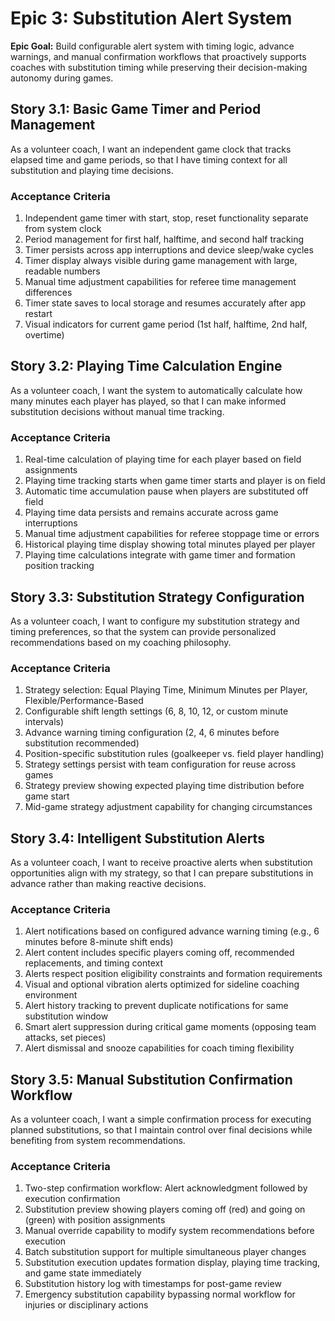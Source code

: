 # Epic 3: Substitution Alert System

**Epic Goal:** Build configurable alert system with timing logic, advance warnings, and manual confirmation workflows that proactively supports coaches with substitution timing while preserving their decision-making autonomy during games.

## Story 3.1: Basic Game Timer and Period Management

As a volunteer coach,
I want an independent game clock that tracks elapsed time and game periods,
so that I have timing context for all substitution and playing time decisions.

### Acceptance Criteria

1. Independent game timer with start, stop, reset functionality separate from system clock
2. Period management for first half, halftime, and second half tracking
3. Timer persists across app interruptions and device sleep/wake cycles
4. Timer display always visible during game management with large, readable numbers
5. Manual time adjustment capabilities for referee time management differences
6. Timer state saves to local storage and resumes accurately after app restart
7. Visual indicators for current game period (1st half, halftime, 2nd half, overtime)

## Story 3.2: Playing Time Calculation Engine

As a volunteer coach,
I want the system to automatically calculate how many minutes each player has played,
so that I can make informed substitution decisions without manual time tracking.

### Acceptance Criteria

1. Real-time calculation of playing time for each player based on field assignments
2. Playing time tracking starts when game timer starts and player is on field
3. Automatic time accumulation pause when players are substituted off field
4. Playing time data persists and remains accurate across game interruptions
5. Manual time adjustment capabilities for referee stoppage time or errors
6. Historical playing time display showing total minutes played per player
7. Playing time calculations integrate with game timer and formation position tracking

## Story 3.3: Substitution Strategy Configuration

As a volunteer coach,
I want to configure my substitution strategy and timing preferences,
so that the system can provide personalized recommendations based on my coaching philosophy.

### Acceptance Criteria

1. Strategy selection: Equal Playing Time, Minimum Minutes per Player, Flexible/Performance-Based
2. Configurable shift length settings (6, 8, 10, 12, or custom minute intervals)
3. Advance warning timing configuration (2, 4, 6 minutes before substitution recommended)
4. Position-specific substitution rules (goalkeeper vs. field player handling)
5. Strategy settings persist with team configuration for reuse across games
6. Strategy preview showing expected playing time distribution before game start
7. Mid-game strategy adjustment capability for changing circumstances

## Story 3.4: Intelligent Substitution Alerts

As a volunteer coach,
I want to receive proactive alerts when substitution opportunities align with my strategy,
so that I can prepare substitutions in advance rather than making reactive decisions.

### Acceptance Criteria

1. Alert notifications based on configured advance warning timing (e.g., 6 minutes before 8-minute shift ends)
2. Alert content includes specific players coming off, recommended replacements, and timing context
3. Alerts respect position eligibility constraints and formation requirements
4. Visual and optional vibration alerts optimized for sideline coaching environment
5. Alert history tracking to prevent duplicate notifications for same substitution window
6. Smart alert suppression during critical game moments (opposing team attacks, set pieces)
7. Alert dismissal and snooze capabilities for coach timing flexibility

## Story 3.5: Manual Substitution Confirmation Workflow

As a volunteer coach,
I want a simple confirmation process for executing planned substitutions,
so that I maintain control over final decisions while benefiting from system recommendations.

### Acceptance Criteria

1. Two-step confirmation workflow: Alert acknowledgment followed by execution confirmation
2. Substitution preview showing players coming off (red) and going on (green) with position assignments
3. Manual override capability to modify system recommendations before execution
4. Batch substitution support for multiple simultaneous player changes
5. Substitution execution updates formation display, playing time tracking, and game state immediately
6. Substitution history log with timestamps for post-game review
7. Emergency substitution capability bypassing normal workflow for injuries or disciplinary actions
